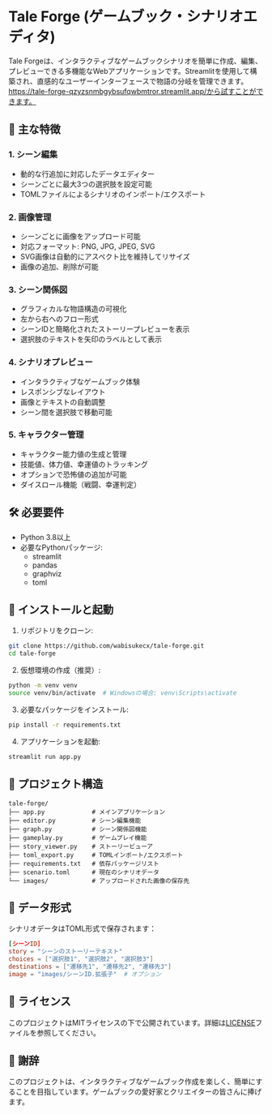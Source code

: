 # Tale Forge (ゲームブック・シナリオエディタ)

Tale Forgeは、インタラクティブなゲームブックシナリオを簡単に作成、編集、プレビューできる多機能なWebアプリケーションです。Streamlitを使用して構築され、直感的なユーザーインターフェースで物語の分岐を管理できます。
https://tale-forge-qzyzsnmbgybsufqwbmtror.streamlit.app/から試すことができます。

## 🌟 主な特徴

### 1. シーン編集
- 動的な行追加に対応したデータエディター
- シーンごとに最大3つの選択肢を設定可能
- TOMLファイルによるシナリオのインポート/エクスポート

### 2. 画像管理
- シーンごとに画像をアップロード可能
- 対応フォーマット: PNG, JPG, JPEG, SVG
- SVG画像は自動的にアスペクト比を維持してリサイズ
- 画像の追加、削除が可能

### 3. シーン関係図
- グラフィカルな物語構造の可視化
- 左から右へのフロー形式
- シーンIDと簡略化されたストーリープレビューを表示
- 選択肢のテキストを矢印のラベルとして表示

### 4. シナリオプレビュー
- インタラクティブなゲームブック体験
- レスポンシブなレイアウト
- 画像とテキストの自動調整
- シーン間を選択肢で移動可能

### 5. キャラクター管理
- キャラクター能力値の生成と管理
- 技能値、体力値、幸運値のトラッキング
- オプションで恐怖値の追加が可能
- ダイスロール機能（戦闘、幸運判定）

## 🛠 必要要件

- Python 3.8以上
- 必要なPythonパッケージ:
  - streamlit
  - pandas
  - graphviz
  - toml

## 🚀 インストールと起動

1. リポジトリをクローン:

```bash
git clone https://github.com/wabisukecx/tale-forge.git
cd tale-forge
```

2. 仮想環境の作成（推奨）:

```bash
python -m venv venv
source venv/bin/activate  # Windowsの場合: venv\Scripts\activate
```

3. 必要なパッケージをインストール:

```bash
pip install -r requirements.txt
```

4. アプリケーションを起動:

```bash
streamlit run app.py
```

## 📂 プロジェクト構造

```
tale-forge/
├── app.py             # メインアプリケーション
├── editor.py          # シーン編集機能
├── graph.py           # シーン関係図機能
├── gameplay.py        # ゲームプレイ機能
├── story_viewer.py    # ストーリービューア
├── toml_export.py     # TOMLインポート/エクスポート
├── requirements.txt   # 依存パッケージリスト
├── scenario.toml      # 現在のシナリオデータ
└── images/            # アップロードされた画像の保存先
```

## 📖 データ形式

シナリオデータはTOML形式で保存されます：

```toml
[シーンID]
story = "シーンのストーリーテキスト"
choices = ["選択肢1", "選択肢2", "選択肢3"]
destinations = ["遷移先1", "遷移先2", "遷移先3"]
image = "images/シーンID.拡張子"  # オプション
```

## 📄 ライセンス

このプロジェクトはMITライセンスの下で公開されています。詳細は[LICENSE](LICENSE)ファイルを参照してください。

## 🙏 謝辞

このプロジェクトは、インタラクティブなゲームブック作成を楽しく、簡単にすることを目指しています。ゲームブックの愛好家とクリエイターの皆さんに捧げます。
